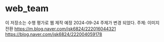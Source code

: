 # web_team
이 저장소는 수행 평가로 웹 제작 예정
2024-09-24 주제가 변경 되었다. 주제: 이미지 전환
https://m.blog.naver.com/jsk6824/222016044321
https://blog.naver.com/jsk6824/222004059178
